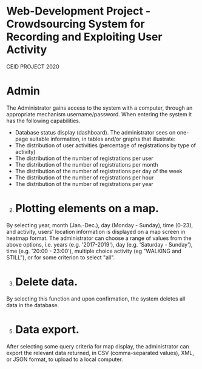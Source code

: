# Web-Development Project - Crowdsourcing System for Recording and Exploiting User Activity
CEID PROJECT 2020

# Admin
The Administrator gains access to the system with a computer, through an appropriate mechanism username/password. When entering the system it has the following capabilities.

- Database status display (dashboard). The administrator sees on one-page suitable information, in tables and/or graphs that illustrate:
- The distribution of user activities (percentage of registrations by type of activity)
- The distribution of the number of registrations per user
- The distribution of the number of registrations per month
- The distribution of the number of registrations per day of the week
- The distribution of the number of registrations per hour
- The distribution of the number of registrations per year
  
2. # Plotting elements on a map.
By selecting year, month (Jan.-Dec.), day (Monday - Sunday), time (0-23), and activity, users' location information is displayed on a map screen in heatmap format. The administrator can choose a range of values from the above options, i.e. years (e.g. '2017-2019'), day (e.g. 'Saturday - Sunday'), time (e.g. '20:00 - 23:00'), multiple choice activity (eg "WALKING and STILL"), or for some criterion to select "all".

3. # Delete data.
By selecting this function and upon confirmation, the system deletes all data in the database.

5. # Data export.
After selecting some query criteria for map display, the administrator can export the relevant data returned, in CSV (comma-separated values), XML, or JSON format, to upload to a local computer.
